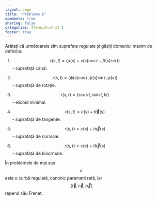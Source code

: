 ```yaml
---
layout: page
title: "Probleme 6"
comments: true
sharing: false
categories: [Teme,Anul-II ]
footer: true
---
```


Arătați că următoarele sînt suprafețe regulate și găsiți domeniul maxim de
definiție:

1. $$r(s,t)=(\rho(s) +\nu(s) \cos t +\beta(s) \sin t)$$ - suprafață canal.

2. $$r(s,t)=(\phi(s) \cos t, \phi(s) \sin t, \psi(s))$$ - suprafață de rotație.

3. $$r(s,t)=(s \cos t,s \sin t,kt)$$ - elicoid minimal.

4. $$r(s,t)=c(s)+t\overrightarrow{t}(s)$$ - suprafață de tangente.

5. $$r(s,t)=c(s)+t\overrightarrow{n}(s)$$ - suprafață de normale.

6. $$r(s,t)=c(s)+t\overrightarrow{b}(s)$$ - suprafață de binormale.

În problemele de mai sus $$c$$ este o curbă regulată, canonic parametrizată, iar
$$\{\overrightarrow{t},\overrightarrow{n},\overrightarrow{b}\}$$ reperul său
Frenet.
